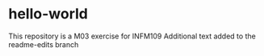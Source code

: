 # hello-world
This repository is a M03 exercise for INFM109
Additional text added to the readme-edits branch
